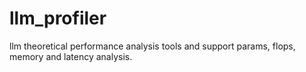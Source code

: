 # llm_profiler
llm theoretical performance analysis tools and support params, flops, memory and latency analysis.
